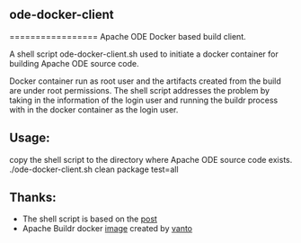 ﻿## ode-docker-client
   =================
Apache ODE Docker based build client.

A shell script ode-docker-client.sh used to initiate a docker container for building Apache ODE source code. 

Docker container run as root user and the artifacts created from the build are under root permissions. The shell script addresses the problem by taking in the
information of the login user and running the buildr process with in the docker container as the login user.

## Usage:
copy the shell script to the directory where Apache ODE source code exists.
./ode-docker-client.sh clean package test=all

## Thanks:
- The shell script is based on the [post](http://marmelab.com/blog/2014/09/10/make-docker-command.html)
- Apache Buildr docker [image](https://github.com/vanto/docker-buildr) created by [vanto](https://github.com/vanto)

